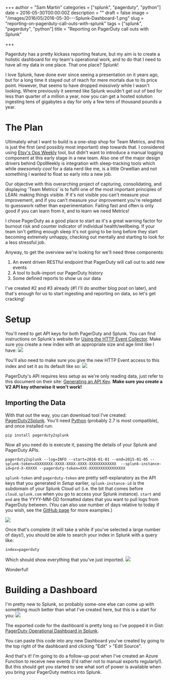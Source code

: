 +++
author = "Sam Martin"
categories = ["splunk", "pagerduty", "python"]
date = 2016-05-30T00:00:00Z
description = ""
draft = false
image = "/images/2016/05/2016-05-30---Splunk-Dashboard-1.png"
slug = "reporting-on-pagerduty-call-outs-with-splunk"
tags = ["splunk", "pagerduty", "python"]
title = "Reporting on PagerDuty call outs with Splunk"

+++

Pagerduty has a pretty kickass reporting feature, but my aim is to create a holistic dashboard for my team's operational work, and to do that I need to have all my data in one place. That one place? Splunk!

I love Splunk, have done ever since seeing a presentation on it years ago, but for a long time it stayed out of reach for mere mortals due to its price point. However, that seems to have dropped *massively* while I wasn't looking. Where previously it seemed like Splunk wouldn't get out of bed for less than quarter of a million a year, now you can get a hosted solution ingesting tens of gigabytes a day for only a few tens of thousand pounds a year. 

# The Plan
Ultimately what I want to build is a one-stop shop for Team Metrics, and this is just the first (and possibly most important) step towards that.
I considered using [Etsy's Ops Weekly](https://github.com/etsy/opsweekly) tool, but didn't want to introduce a manual logging component at this early stage in a new team. Also one of the major design drivers behind OpsWeekly is integration with sleep-tracking tools which while *awesomely cool* for a data nerd like me, is a little Orwellian and not something I wanted to float so early into a new job.

Our objective with this overarching project of capturing, consolidating, and displaying 'Team Metrics' is to fulfil one of the most important principles of LEAN: making things visible. If it's not visible you can't measure your improvement, and if you can't measure your improvement you're relegated to guesswork rather than experimentation. Failing fast and often is only good if you can learn from it, and to learn we need Metrics!

I chose PagerDuty as a good place to start as it's a great warning factor for burnout risk and counter indicator of individual health/wellbeing. If your team isn't getting enough sleep it's not going to be long before they start becoming extremely unhappy, checking out mentally and starting to look for a less stressful job.

Anyway, to get the overview we're looking for we'll need three components:

1. An event driven RESTful endpoint that PagerDuty will call out to add new events
2. A tool to bulk-import our PagerDuty history
3. Some defined reports to show us our data

I've created #2 and #3 already (#1 I'll do another blog post on later), and that's enough for us to start ingesting and reporting on data, so let's get cracking!

# Setup

You'll need to get API keys for both PagerDuty and Splunk.
You can find instructions on Splunk's website for [Using the HTTP Event Collector](http://docs.splunk.com/Documentation/Splunk/latest/Data/UsetheHTTPEventCollector). Make sure you create a new index with an appropriate size and age limit like I have:
![](/images/2016/05/2016-05-30---Create-Index.png)

You'll also need to make sure you give the new HTTP Event access to this index and set it as its default like so:
![](/images/2016/05/2016-05-30---New-Token-Settings.png)

PagerDuty's API requires less setup as we're only reading data, just refer to this document on their site: [Generating an API Key](https://support.pagerduty.com/hc/en-us/articles/202829310-Generating-an-API-Key).
**Make sure you create a V2 API key otherwise it won't work!**

## Importing the Data
With that out the way, you can download tool I've created: [PagerDuty2Splunk](https://github.com/Sam-Martin/PagerDuty2Splunk/).
You'll need [Python](https://www.python.org/downloads/) (probably 2.7 is most compatible), and once installed run:
```
pip install pagerduty2splunk
```

Now all you need do is execute it, passing the details of your Splunk and PagerDuty APIs.
```
pagerduty2splunk --log=INFO --start=2016-01-01 --end=2015-01-05 --splunk-token=XXXXXXXX-XXXX-XXXX-XXXX-XXXXXXXXXXXX  --splunk-instance-id=prd-X-XXXXX --pagerduty-token=XXX-XXXXXXXXXXXXXXXX
```

`splunk-token` and `pagerduty-token` are pretty self-explanatory as the API keys that you generated in *Setup* earlier, `splunk-instance-id` is the subdomain of your Splunk Cloud url (i.e. the bit that comes before `cloud.splunk.com` when you go to access your Splunk instance).
`start` and `end` are the YYYY-MM-DD formatted dates that you want to pull logs from PagerDuty between. (You can also use number of days relative to today if you wish, see the [GitHub page](https://github.com/Sam-Martin/PagerDuty2Splunk/) for more examples.)

![](/images/2016/05/2016-05-30---PagerDuty2Splunk.png)

Once that's complete (it will take a while if you've selected a large number of days!), you should be able to search your index in Splunk with a query like:
```
index=pagerduty
```
Which should show everything that you've just imported.
![](/images/2016/05/Splunk.png)

Wonderful!

# Building a Dashboard
I'm pretty new to Splunk, so probably some-one else can come up with something much better than what I've created here, but this is a start for you:
![](/images/2016/05/2016-05-30---Splunk-Dashboard.png)

The exported code for the dashboard is pretty long so I've popped it in Gist: [PagerDuty Operational Dashboard in Splunk](https://gist.github.com/Sam-Martin/ad57f7b9d851ca314a653b16278fa66b).

You can paste this code into any new Dashboard you've created by going to the top right of the dashboard and clicking "Edit" > "Edit Source".

And that's it! I'm going to do a follow-up post when I've created an Azure Function to receive new events (I'd rather not to manual exports regularly!). But this should get you started to see what sort of power is available when you bring your PagerDuty metrics into Splunk.

